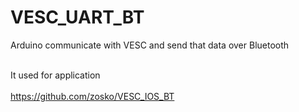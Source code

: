 # VESC_UART_BT
Arduino communicate with VESC and send that data over Bluetooth<br /><br />

It used for application<br /><br />
https://github.com/zosko/VESC_IOS_BT
